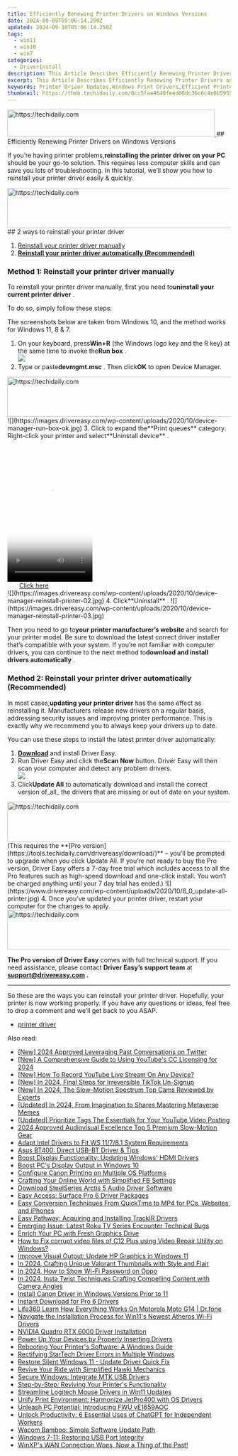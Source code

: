 ```yaml
---
title: Efficiently Renewing Printer Drivers on Windows Versions
date: 2024-09-09T05:06:14.250Z
updated: 2024-09-10T05:06:14.250Z
tags:
  - win11
  - win10
  - win7
categories:
  - DriverInstall
description: This Article Describes Efficiently Renewing Printer Drivers on Windows Versions
excerpt: This Article Describes Efficiently Renewing Printer Drivers on Windows Versions
keywords: Printer Driver Updates,Windows Print Drivers,Efficient Printer Driver Renewal,Automated Driver Updates for Print Devices,Printer Software Maintenance Windows,Latest Printer Drivers for PCs,Optimized Print Driver Installation
thumbnail: https://thmb.techidaily.com/0cc5faa4648feed06dc36c6c4e0b5955761ab929bead105231f3c88d9fbf7ea6.jpg
---
```


<!-- affiliate ads begin -->
<a href="https://review-au.sjv.io/c/5597632/2098703/14409" target="_top" id="2098703">
  <img src="//a.impactradius-go.com/display-ad/14409-2098703" border="0" alt="https://techidaily.com" width="468" height="60"/>
</a>
<img height="0" width="0" src="https://review-au.sjv.io/i/5597632/2098703/14409" style="position:absolute;visibility:hidden;" border="0" />
<!-- affiliate ads end -->
## Efficiently Renewing Printer Drivers on Windows Versions

 If you’re having printer problems,**reinstalling the printer driver on your PC** should be your go-to solution. This requires less computer skills and can save you lots of troubleshooting. In this tutorial, we’ll show you how to reinstall your printer driver easily & quickly.

<!-- affiliate ads begin -->
<a href="https://appsumo.8odi.net/c/5597632/2132162/7443" target="_top" id="2132162">
  <img src="//a.impactradius-go.com/display-ad/7443-2132162" border="0" alt="https://techidaily.com" width="728" height="90"/>
</a>
<img height="0" width="0" src="https://appsumo.8odi.net/i/5597632/2132162/7443" style="position:absolute;visibility:hidden;" border="0" />
<!-- affiliate ads end -->
## 2 ways to reinstall your printer driver

1. [Reinstall your printer driver manually](#method1)
2. **[Reinstall your printer driver automatically (Recommended)](#method2)**

### Method 1: Reinstall your printer driver manually

 To reinstall your printer driver manually, first you need to**uninstall your current printer driver** .

To do so, simply follow these steps:

 The screenshots below are taken from Windows 10, and the method works for Windows 11, 8 & 7.

1. On your keyboard, press**Win+R** (the Windows logo key and the R key) at the same time to invoke the**Run box** .  
![](https://images.drivereasy.com/wp-content/uploads/2020/10/just-a-run-box.jpg)
2. Type or paste**devmgmt.msc** . Then click**OK** to open Device Manager.  
<!-- affiliate ads begin -->
<a href="https://ephamedtechinc.pxf.io/c/5597632/2126492/26400" target="_top" id="2126492">
  <img src="//a.impactradius-go.com/display-ad/26400-2126492" border="0" alt="https://techidaily.com" width="640" height="90"/>
</a>
<img height="0" width="0" src="https://ephamedtechinc.pxf.io/i/5597632/2126492/26400" style="position:absolute;visibility:hidden;" border="0" />
<!-- affiliate ads end -->
![](https://images.drivereasy.com/wp-content/uploads/2020/10/device-manager-run-box-ok.jpg)
3. Click to expand the**Print queues** category. Right-click your printer and select**Uninstall device** .  
<!-- affiliate ads begin -->
<span id="1702748">
					<video width="192" height="320" style="cursor:pointer"
           poster="//a.impactradius-go.com/display-clicktoplayimage/1702748.png"
           onclick="if(!this.playClicked){this.play();this.setAttribute('controls',true);this.playClicked=true;}">
	   <source src="//a.impactradius-go.com/display-ad/18544-1702748">
	   <img src="//a.impactradius-go.com/display-clicktoplayimage/1702748.png" style="border: none; height: 100%; width: 100%; object-fit: contain">
	</video>
	<div style="width:120px;text-align:center"><a href="javascript:window.open(decodeURIComponent('https%3A%2F%2Ftwopages.pxf.io%2Fc%2F5597632%2F1702748%2F18544'), '_blank');void(0);">Click here</a></div>
</span>
<img height="0" width="0" src="https://imp.pxf.io/i/5597632/1702748/18544" style="position:absolute;visibility:hidden;" border="0" />
<!-- affiliate ads end -->
![](https://images.drivereasy.com/wp-content/uploads/2020/10/device-manager-reinstall-printer-02.jpg)
4. Click**Uninstall** .  
![](https://images.drivereasy.com/wp-content/uploads/2020/10/device-manager-reinstall-printer-03.jpg)

 Then you need to go to**your printer manufacturer’s website** and search for your printer model. Be sure to download the latest correct driver installer that’s compatible with your system. If you’re not familiar with computer drivers, you can continue to the next method to**download and install drivers automatically** .

### Method 2: Reinstall your printer driver automatically (Recommended)

 In most cases,**updating your printer driver** has the same effect as reinstalling it. Manufacturers release new drivers on a regular basis, addressing security issues and improving printer performance. This is exactly why we recommend you to always keep your drivers up to date.

 You can use these steps to install the latest printer driver automatically:

1. [**Download**](https://tools.techidaily.com/drivereasy/download/) and install Driver Easy.
2. Run Driver Easy and click the**Scan Now** button. Driver Easy will then scan your computer and detect any problem drivers.  
![](https://www.drivereasy.com/wp-content/uploads/2020/10/6_0_scan-now.jpg)
3. Click**Update All** to automatically download and install the correct version of_all_ the drivers that are missing or out of date on your system.  
<!-- affiliate ads begin -->
<a href="https://ephamedtechinc.pxf.io/c/5597632/2137220/26400" target="_top" id="2137220">
  <img src="//a.impactradius-go.com/display-ad/26400-2137220" border="0" alt="https://techidaily.com" width="728" height="90"/>
</a>
<img height="0" width="0" src="https://ephamedtechinc.pxf.io/i/5597632/2137220/26400" style="position:absolute;visibility:hidden;" border="0" />
<!-- affiliate ads end -->
 (This requires the **[Pro version](https://tools.techidaily.com/drivereasy/download/)**  – you’ll be prompted to upgrade when you click Update All. If you’re not ready to buy the Pro version, Driver Easy offers a 7-day free trial which includes access to all the Pro features such as high-speed download and one-click install. You won’t be charged anything until your 7 day trial has ended.)  
![](https://www.drivereasy.com/wp-content/uploads/2020/10/6_0_update-all-printer.jpg)
4. Once you’ve updated your printer driver, restart your computer for the changes to apply.
<!-- affiliate ads begin -->
<a href="https://appsumo.8odi.net/c/5597632/2128844/7443" target="_top" id="2128844">
  <img src="//a.impactradius-go.com/display-ad/7443-2128844" border="0" alt="https://techidaily.com" width="728" height="90"/>
</a>
<img height="0" width="0" src="https://appsumo.8odi.net/i/5597632/2128844/7443" style="position:absolute;visibility:hidden;" border="0" />
<!-- affiliate ads end -->

**The Pro version of Driver Easy** comes with full technical support. If you need assistance, please contact **Driver Easy’s support team** at **[support@drivereasy.com](mailto:support@drivereasy.com) .**

---

 So these are the ways you can reinstall your printer driver. Hopefully, your printer is now working properly. If you have any questions or ideas, feel free to drop a comment and we’ll get back to you ASAP.

* [printer driver](https://tools.techidaily.com/drivereasy/download/)

<ins class="adsbygoogle"
     style="display:block"
     data-ad-format="autorelaxed"
     data-ad-client="ca-pub-7571918770474297"
     data-ad-slot="1223367746"></ins>



<ins class="adsbygoogle"
     style="display:block"
     data-ad-client="ca-pub-7571918770474297"
     data-ad-slot="8358498916"
     data-ad-format="auto"
     data-full-width-responsive="true"></ins>





<span class="atpl-alsoreadstyle">Also read:</span>
<div><ul>
<li><a href="https://twitter-videos.techidaily.com/new-2024-approved-leveraging-past-conversations-on-twitter/"><u>[New] 2024 Approved Leveraging Past Conversations on Twitter</u></a></li>
<li><a href="https://facebook-video-footage.techidaily.com/new-a-comprehensive-guide-to-using-youtubes-cc-licensing-for-2024/"><u>[New] A Comprehensive Guide to Using YouTube's CC Licensing for 2024</u></a></li>
<li><a href="https://desktop-recording.techidaily.com/new-how-to-record-youtube-live-stream-on-any-device/"><u>[New] How To Record YouTube Live Stream On Any Device?</u></a></li>
<li><a href="https://tiktok-video-recordings.techidaily.com/new-in-2024-final-steps-for-irreversible-tiktok-un-signup/"><u>[New] In 2024, Final Steps for Irreversible TikTok Un-Signup</u></a></li>
<li><a href="https://fox-http.techidaily.com/new-in-2024-the-slow-motion-spectrum-top-cams-reviewed-by-experts/"><u>[New] In 2024, The Slow-Motion Spectrum Top Cams Reviewed by Experts</u></a></li>
<li><a href="https://vp-tips.techidaily.com/updated-in-2024-from-imagination-to-shares-mastering-metaverse-memes/"><u>[Updated] In 2024, From Imagination to Shares Mastering Metaverse Memes</u></a></li>
<li><a href="https://facebook-video-footage.techidaily.com/updated-prioritize-tags-the-essentials-for-your-youtube-video-posting/"><u>[Updated] Prioritize Tags The Essentials for Your YouTube Video Posting</u></a></li>
<li><a href="https://article-helps.techidaily.com/2024-approved-audiovisual-excellence-top-5-premium-slow-motion-gear/"><u>2024 Approved Audiovisual Excellence Top 5 Premium Slow-Motion Gear</u></a></li>
<li><a href="https://driver-install.techidaily.com/adapt-intel-drivers-to-fit-ws-11781-system-requirements/"><u>Adapt Intel Drivers to Fit WS 11/7/8.1 System Requirements</u></a></li>
<li><a href="https://driver-install.techidaily.com/asus-bt400-direct-usb-bt-driver-and-tips/"><u>Asus BT400: Direct USB-BT Driver & Tips</u></a></li>
<li><a href="https://driver-install.techidaily.com/boost-display-functionality-updating-windows-hdmi-drivers/"><u>Boost Display Functionality: Updating Windows' HDMI Drivers</u></a></li>
<li><a href="https://driver-install.techidaily.com/boost-pcs-display-output-in-windows-10/"><u>Boost PC's Display Output in Windows 10</u></a></li>
<li><a href="https://driver-install.techidaily.com/configure-canon-printing-on-multiple-os-platforms/"><u>Configure Canon Printing on Multiple OS Platforms</u></a></li>
<li><a href="https://facebook.techidaily.com/crafting-your-online-world-with-simplified-fb-settings/"><u>Crafting Your Online World with Simplified FB Settings</u></a></li>
<li><a href="https://driver-download.techidaily.com/download-steelseries-arctis-5-audio-driver-software/"><u>Download SteelSeries Arctis 5 Audio Driver Software</u></a></li>
<li><a href="https://driver-install.techidaily.com/easy-access-surface-pro-6-driver-packages/"><u>Easy Access: Surface Pro 6 Driver Packages</u></a></li>
<li><a href="https://techtrends.techidaily.com/easy-conversion-techniques-from-quicktime-to-mp4-for-pcs-websites-and-iphones/"><u>Easy Conversion Techniques From QuickTime to MP4 for PCs, Websites, and iPhones</u></a></li>
<li><a href="https://driver-install.techidaily.com/easy-pathway-acquiring-and-installing-trackir-drivers/"><u>Easy Pathway: Acquiring and Installing TrackIR Drivers</u></a></li>
<li><a href="https://hardware-help.techidaily.com/emerging-issue-latest-roku-tv-series-encounter-technical-bugs/"><u>Emerging Issue: Latest Roku TV Series Encounter Technical Bugs</u></a></li>
<li><a href="https://driver-install.techidaily.com/enrich-your-pc-with-fresh-graphics-drive/"><u>Enrich Your PC with Fresh Graphics Drive</u></a></li>
<li><a href="https://blog-min.techidaily.com/how-to-fix-corrupt-video-files-of-c12-plus-using-video-repair-utility-on-windows-by-stellar-video-repair-mobile-video-repair/"><u>How to Fix corrupt video files of C12 Plus using Video Repair Utility on Windows?</u></a></li>
<li><a href="https://driver-install.techidaily.com/improve-visual-output-update-hp-graphics-in-windows-11/"><u>Improve Visual Output: Update HP Graphics in Windows 11</u></a></li>
<li><a href="https://youtube-video-recordings.techidaily.com/in-2024-crafting-unique-valorant-thumbnails-with-style-and-flair/"><u>In 2024, Crafting Unique Valorant Thumbnails with Style and Flair</u></a></li>
<li><a href="https://easy-unlock-android.techidaily.com/in-2024-how-to-show-wi-fi-password-on-oppo-by-drfone-android/"><u>In 2024, How to Show Wi-Fi Password on Oppo</u></a></li>
<li><a href="https://instagram-video-recordings.techidaily.com/in-2024-insta-twist-techniques-crafting-compelling-content-with-camera-angles/"><u>In 2024, Insta Twist Techniques Crafting Compelling Content with Camera Angles</u></a></li>
<li><a href="https://driver-install.techidaily.com/install-canon-driver-in-windows-versions-prior-to-11/"><u>Install Canon Driver in Windows Versions Prior to 11</u></a></li>
<li><a href="https://driver-install.techidaily.com/instant-download-for-pro-6-drivers/"><u>Instant Download for Pro 6 Drivers</u></a></li>
<li><a href="https://fake-location.techidaily.com/life360-learn-how-everything-works-on-motorola-moto-g14-drfone-by-drfone-virtual-android/"><u>Life360 Learn How Everything Works On Motorola Moto G14 | Dr.fone</u></a></li>
<li><a href="https://driver-install.techidaily.com/navigate-the-installation-process-for-win11s-newest-atheros-wi-fi-drivers/"><u>Navigate the Installation Process for Win11's Newest Atheros Wi-Fi Drivers</u></a></li>
<li><a href="https://driver-install.techidaily.com/nvidia-quadro-rtx-6000-driver-installation/"><u>NVIDIA Quadro RTX 6000 Driver Installation</u></a></li>
<li><a href="https://driver-install.techidaily.com/power-up-your-devices-by-properly-inserting-drivers/"><u>Power Up Your Devices by Properly Inserting Drivers</u></a></li>
<li><a href="https://driver-install.techidaily.com/rebooting-your-printers-software-a-windows-guide/"><u>Rebooting Your Printer's Software: A Windows Guide</u></a></li>
<li><a href="https://driver-install.techidaily.com/rectifying-startech-driver-errors-in-multiple-windows/"><u>Rectifying StarTech Driver Errors in Multiple Windows</u></a></li>
<li><a href="https://driver-install.techidaily.com/restore-silent-windows-11-update-driver-quick-fix/"><u>Restore Silent Windows 11 - Update Driver Quick Fix</u></a></li>
<li><a href="https://driver-install.techidaily.com/revive-your-ride-with-simplified-hawki-mechanics/"><u>Revive Your Ride with Simplified Hawki Mechanics</u></a></li>
<li><a href="https://driver-install.techidaily.com/secure-windows-integrate-mtk-usb-drivers/"><u>Secure Windows: Integrate MTK USB Drivers</u></a></li>
<li><a href="https://driver-install.techidaily.com/step-by-step-reviving-your-printers-functionality/"><u>Step-by-Step: Reviving Your Printer's Functionality</u></a></li>
<li><a href="https://driver-install.techidaily.com/streamline-logitech-mouse-drivers-in-win11-updates/"><u>Streamline Logitech Mouse Drivers in Win11 Updates</u></a></li>
<li><a href="https://driver-install.techidaily.com/unify-print-environment-harmonize-jetpro400-with-os-drivers/"><u>Unify Print Environment: Harmonize JetPro400 with OS Drivers</u></a></li>
<li><a href="https://driver-install.techidaily.com/unleash-pc-potential-introducing-fwu-ve1659aoc/"><u>Unleash PC Potential: Introducing FWU vE1659AOC</u></a></li>
<li><a href="https://tech-haven.techidaily.com/unlock-productivity-6-essential-uses-of-chatgpt-for-independent-workers/"><u>Unlock Productivity: 6 Essential Uses of ChatGPT for Independent Workers</u></a></li>
<li><a href="https://driver-install.techidaily.com/wacom-bamboo-simple-software-update-path/"><u>Wacom Bamboo: Simple Software Update Path</u></a></li>
<li><a href="https://driver-install.techidaily.com/windows-7-11-restoring-usb-port-integrity/"><u>Windows 7-11: Restoring USB Port Integrity</u></a></li>
<li><a href="https://driver-install.techidaily.com/1720062698151-winxps-wan-connection-woes-now-a-thing-of-the-past/"><u>WinXP's WAN Connection Woes, Now a Thing of the Past!</u></a></li>
</ul></div>
